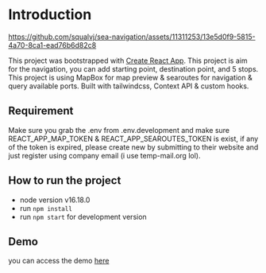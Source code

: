 # Introduction


https://github.com/squalvj/sea-navigation/assets/11311253/13e5d0f9-5815-4a70-8ca1-ead76b6d82c8


This project was bootstrapped with [Create React App](https://github.com/facebook/create-react-app).
This project is aim for the navigation, you can add starting point, destination point, and 5 stops.
This project is using MapBox for map preview & searoutes for navigation & query available ports.
Built with tailwindcss, Context API & custom hooks.

## Requirement
Make sure you grab the .env from .env.development and make sure REACT_APP_MAP_TOKEN & REACT_APP_SEAROUTES_TOKEN is exist, if any of the token is expired, please create new by submitting to their website and just register using company email (i use temp-mail.org lol).

## How to run the project
- node version v16.18.0
- run `npm install`
- run `npm start` for development version

## Demo
you can access the demo [here](https://squalvj.github.io/sea-navigation/)
